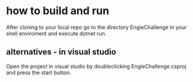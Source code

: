 # how to build and run

After cloning to your local repo go to the directory EngieChallenge 
in your shell enviroment and execute dotnet run.

## alternatives - in visual studio

Open the project in visual studio by doubleclicking EngieChallenge.csproj and 
press the start button.

